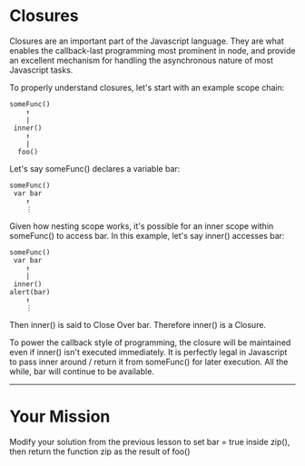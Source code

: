 # Closures

Closures are an important part of the Javascript language. They are what enables
the callback-last programming most prominent in node, and provide an excellent
mechanism for handling the asynchronous nature of most Javascript tasks.

To properly understand closures, let's start with an example scope chain:

    someFunc()
        ↑
        |
     inner()
        ↑
        |
      foo()

Let's say someFunc() declares a variable bar:

    someFunc()
     var bar
        ↑
        ⋮

Given how nesting scope works, it's possible for an inner scope within
someFunc() to access bar. In this example, let's say inner() accesses
bar:

    someFunc()
     var bar
        ↑
        |
     inner()
    alert(bar)
        ↑
        ⋮

Then inner() is said to Close Over bar. Therefore inner() is a Closure.

To power the callback style of programming, the closure will be maintained even
if inner() isn't executed immediately. It is perfectly legal in Javascript to
pass inner around / return it from someFunc() for later execution. All the
while, bar will continue to be available.

-------------------------------------------------------------------------------

# Your Mission

Modify your solution from the previous lesson to set bar = true inside zip(),
then return the function zip as the result of foo()
